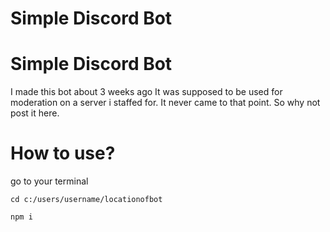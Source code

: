 # Simple Discord Bot
# Simple Discord Bot
 I made this bot about 3 weeks ago
 It was supposed to be used for moderation on a server i staffed for.
 It never came to that point.
 So why not post it here.
 
# How to use?

go to your terminal
```
cd c:/users/username/locationofbot

npm i
```
